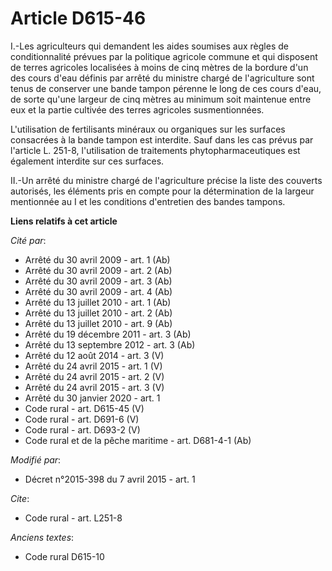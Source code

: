 # Article D615-46

I.-Les agriculteurs qui demandent les aides soumises aux règles de conditionnalité prévues par la politique agricole commune
et qui disposent de terres agricoles localisées à moins de cinq mètres de la bordure d'un des cours d'eau définis par arrêté
du ministre chargé de l'agriculture sont tenus de conserver une bande tampon pérenne le long de ces cours d'eau, de sorte
qu'une largeur de cinq mètres au minimum soit maintenue entre eux et la partie cultivée des terres agricoles susmentionnées. 

L'utilisation de fertilisants minéraux ou organiques sur les surfaces consacrées à la bande tampon est interdite. Sauf dans
les cas prévus par l'article L. 251-8, l'utilisation de traitements phytopharmaceutiques est également interdite sur ces
surfaces. 

II.-Un arrêté du ministre chargé de l'agriculture précise la liste des couverts autorisés, les éléments pris en compte pour
la détermination de la largeur mentionnée au I et les conditions d'entretien des bandes tampons.

**Liens relatifs à cet article**

_Cité par_:

  - Arrêté du 30 avril 2009 - art. 1 (Ab)
  - Arrêté du 30 avril 2009 - art. 2 (Ab)
  - Arrêté du 30 avril 2009 - art. 3 (Ab)
  - Arrêté du 30 avril 2009 - art. 4 (Ab)
  - Arrêté du 13 juillet 2010 - art. 1 (Ab)
  - Arrêté du 13 juillet 2010 - art. 2 (Ab)
  - Arrêté du 13 juillet 2010 - art. 9 (Ab)
  - Arrêté du 19 décembre 2011 - art. 3 (Ab)
  - Arrêté du 13 septembre 2012 - art. 3 (Ab)
  - Arrêté du 12 août 2014 - art. 3 (V)
  - Arrêté du 24 avril 2015 - art. 1 (V)
  - Arrêté du 24 avril 2015 - art. 2 (V)
  - Arrêté du 24 avril 2015 - art. 3 (V)
  - Arrêté du 30 janvier 2020 - art. 1
  - Code rural - art. D615-45 (V)
  - Code rural - art. D691-6 (V)
  - Code rural - art. D693-2 (V)
  - Code rural et de la pêche maritime - art. D681-4-1 (Ab)

_Modifié par_:

  - Décret n°2015-398 du 7 avril 2015 - art. 1

_Cite_:

  - Code rural - art. L251-8

_Anciens textes_:

  - Code rural D615-10
